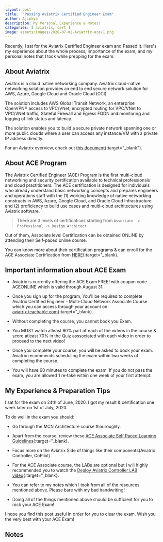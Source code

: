 ```yaml
---
layout: post
title:  "Passing Aviatrix Certified Engineer Exam"
author: Ajinkya
description: My Personal Experience & Notes!
categories: [ aviatrix, cert ]
image: assets/images/2020-07-02-Aviatrix-ace/1.png
---
```

Recently, I sat for the Aviatrix Certified Engineer exam and Passed it. Here's my experience about the whole process, importance of the exam, and my personal notes that I took while prepping for the exam.


## About Aviatrix

Aviatrix is a cloud native networking company. Aviatrix cloud-native networking solution provides an end to end secure network solution for AWS, Azure, Google Cloud and Oracle Cloud (OCI).

The solution includes AWS Global Transit Network, an enterprise OpenVPN® access to VPC/VNet, encrypted routing for VPC/VNet to VPC/VNet traffic, Stateful Firewall and Egress FQDN and monitoring and logging of link status and latency.

The solution enables you to build a secure private network spanning one or more public clouds where a user can access any instance/VM with a private IP address directly.

For an Aviatrix overview, check out [this document](https://docs.aviatrix.com/StartUpGuides/aviatrix_overview.html){:target="_blank"}.


## About ACE Program

The Aviatrix Certified Engineer (ACE) Program is the first multi-cloud networking and security certification available to technical professionals and cloud practitioners. The ACE certification is designed for individuals who already understand basic networking concepts and prepares engineers and operations staff with the (1) working knowledge of native networking constructs in AWS, Azure, Google Cloud, and Oracle Cloud Infrastructure and (2) proficiency to build use cases and multi-cloud architectures using Aviatrix software.

> There are 3 levels of certifications starting from `Associate -> Professional -> Design Architect`.

Out of them, Associate level Certification can be obtained ONLINE by attending their Self-paced online course.

You can know more about their certification programs & can enroll for the ACE Associate Certification from [HERE](https://community.aviatrix.com/t/y4hh4ml/ace-associate-self-paced-learning-guidelines){:target="_blank}.


## Important information about ACE Exam

+ Aviatrix is currently offering the ACE Exam FREE! with coupon code ACEONLINE which is valid through August 31.

+ Once you sign up for the program, You'll be required to complete Aviatrix Certified Engineer - Multi-Cloud Network Associate Course which you can access through your account on [aviatrix.teachable.com](https://aviatrix.teachable.com/){:target="_blank}.

+ Without completing the course, you cannot book you Exam.

+ You MUST watch atleast 90% part of each of the videos in the course & score atleast 70% in the Quiz asssociated with each video in order to proceed to the next video!

+ Once you complete your course, you will be asked to book your exam. Aviatrix recommends scheduling the exam within two weeks of completing the course.

+ You will have 60 minutes to complete the exam. If you do not pass the exam, you are allowed 1 re-take within one week of your first attempt.

## My Experience & Preparation Tips

I sat for the exam on 24th of June, 2020. I got my result & certification one week later on 1st of July, 2020.

To do well in the exam you should:

+ Go through the MCN Architecture course thouroughly.

+ Apart from the course, review these [ACE Associate Self Paced Learning Guidelines](https://community.aviatrix.com/t/y4hh4ml/ace-associate-self-paced-learning-guidelines){:target="_blank}.

+ Focus more on the Aviatrix Side of things like their components(Aviatrix Controller, CoPilot)

+ For the ACE Associate course, the LABs are optional but I will highly recommended you to watch the [Deploy Aviatrix Controller LAB video](https://community.aviatrix.com/t/35h32szhttps://community.aviatrix.com/t/35h32sz){:target="_blank}.

+ You can refer to my notes which I took from all of the resources mentioned above. Please bare with my bad handwriting!

+ Doing all of the things mentioned above should be sufficient for you to rock your ACE Exam!


I hope you find this post useful in order for you to clear the exam. Wish you the very best with your ACE Exam!

## Notes
